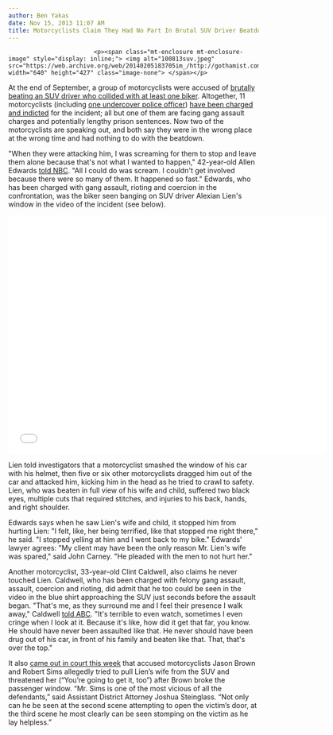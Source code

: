 ```yaml
---
author: Ben Yakas
date: Nov 15, 2013 11:07 AM
title: Motorcyclists Claim They Had No Part In Brutal SUV Driver Beatdown
---
```



                            
                            
                            
                            <p><span class="mt-enclosure mt-enclosure-image" style="display: inline;"> <img alt="100813suv.jpeg" src="https://web.archive.org/web/20140205183705im_/http://gothamist.com/attachments/nyc_arts_john/100813suv.jpeg" width="640" height="427" class="image-none"> </span></p>

<p>At the end of September, a group of motorcyclists were accused of <a href="https://web.archive.org/web/20140205183705/http://gothamist.com/tags/motorcyclerallyroadrage">brutally beating an SUV driver who collided with at least one biker</a>. Altogether, 11 motorcyclists (including <a href="https://web.archive.org/web/20140205183705/http://gothamist.com/2013/10/09/undercover_biker_cop_charged_with_g.php#photo-1">one undercover police officer</a>) <a href="https://web.archive.org/web/20140205183705/http://gothamist.com/2013/11/08/undercover_cop_10_motorcyclists_all.php">have been charged and indicted</a> for the incident; all but one of them are facing gang assault charges and potentially lengthy prison sentences. Now two of the motorcyclists are speaking out, and both say they were in the wrong place at the wrong time and had nothing to do with the beatdown. </p>

<p>&quot;When they were attacking him, I was screaming for them to stop and leave them alone because that&apos;s not what I wanted to happen,&quot; 42-year-old Allen Edwards <a href="https://web.archive.org/web/20140205183705/http://www.nbcnewyork.com/news/local/Allen-Edwards-Motorcyclist-SUV-West-Side-Highway-Driver-Assault-231964581.html">told NBC</a>. &quot;All I could do was scream. I couldn&apos;t get involved because there were so many of them. It happened so fast.&quot; Edwards, who has been charged with gang assault, rioting and coercion in the confrontation, was the biker seen banging on SUV driver Alexian Lien&apos;s window in the video of the incident (see below).</p>

<p><iframe width="640" height="480" src="//web.archive.org/web/20140205183705if_/http://www.youtube.com/embed/gc-QgqGOgiE" frameborder="0" allowfullscreen></iframe></p>

<p>Lien told investigators that a motorcyclist smashed the window of his car with his helmet, then five or six other motorcyclists dragged him out of the car and attacked him, kicking him in the head as he tried to crawl to safety. Lien, who was beaten in full view of his wife and child, suffered two black eyes, multiple cuts that required stitches, and injuries to his back, hands, and right shoulder. </p>

<p>Edwards says when he saw Lien&apos;s wife and child, it stopped him from hurting Lien: &quot;I felt, like, her being terrified, like that stopped me right there,&quot; he said. &quot;I stopped yelling at him and I went back to my bike.&quot; Edwards&apos; lawyer agrees: &quot;My client may have been the only reason Mr. Lien&apos;s wife was spared,&quot; said John Carney. &quot;He pleaded with the men to not hurt her.&quot; </p>

<p>Another motorcyclist, 33-year-old Clint Caldwell, also claims he never touched Lien. Caldwell, who has been charged with felony gang assault, assault, coercion and rioting, did admit that he too could be seen in the video in the blue shirt approaching the SUV just seconds before the assault began. &quot;That&apos;s me, as they surround me and I feel their presence I walk away,&quot; Caldwell <a href="https://web.archive.org/web/20140205183705/http://abclocal.go.com/wabc/story?section=news/local/new_york&amp;id=9326663">told ABC</a>. &quot;It&apos;s terrible to even watch, sometimes I even cringe when I look at it. Because it&apos;s like, how did it get that far, you know. He should have never been assaulted like that. He never should have been drug out of his car, in front of his family and beaten like that. That, that&apos;s over the top.&quot;</p>

<p>It also <a href="https://web.archive.org/web/20140205183705/http://nypost.com/2013/11/13/bikers-threatened-drivers-wife-youre-going-to-get-it-too/">came out in court this week</a> that accused motorcyclists Jason Brown and Robert Sims allegedly tried to pull Lien&#x2019;s wife from the SUV and threatened her (&#x201C;You&#x2019;re going to get it, too&#x201D;) after Brown broke the passenger window. &#x201C;Mr. Sims is one of the most vicious of all the defendants,&#x201D; said Assistant District Attorney Joshua Steinglass. &#x201C;Not only can he be seen at the second scene attempting to open the victim&#x2019;s door, at the third scene he most clearly can be seen stomping on the victim as he lay helpless.&#x201D;</p>
                            
                            
                            